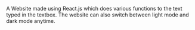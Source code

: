 
A Website made using React.js which does various functions to the text typed in the textbox. The website can also switch between light mode and dark mode anytime.
